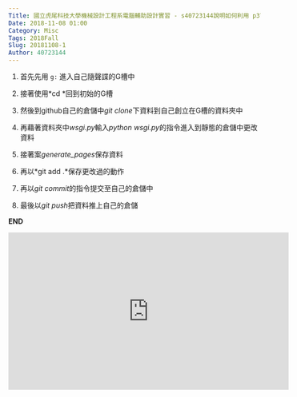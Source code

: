 ```yaml
---
Title: 國立虎尾科技大學機械設計工程系電腦輔助設計實習 - s40723144說明如何利用 p37 中的 git 建立個人的 Github Pages 網站(week1)
Date: 2018-11-08 01:00
Category: Misc
Tags: 2018Fall
Slug: 20181108-1
Author: 40723144
---
```


<!-- PELICAN_END_SUMMARY -->

1. 首先先用 `g:` 進入自己隨聲諜的G槽中

1. 接著使用*cd \*回到初始的G槽

1. 然後到github自己的倉儲中*git clone*下資料到自己創立在G槽的資料夾中

1. 再藉著資料夾中*wsgi.py*輸入*python wsgi.py*的指令進入到靜態的倉儲中更改資料

1. 接著案*generate_pages*保存資料

1. 再以*git add .*保存更改過的動作

1. 再以*git commit*的指令提交至自己的倉儲中

1. 最後以*git push*把資料推上自己的倉儲 

**END**

<iframe width="560" height="315" src="https://www.youtube.com/embed/ZHmbx06drtc" frameborder="0" allow="accelerometer; autoplay; encrypted-media; gyroscope; picture-in-picture" allowfullscreen></iframe>
